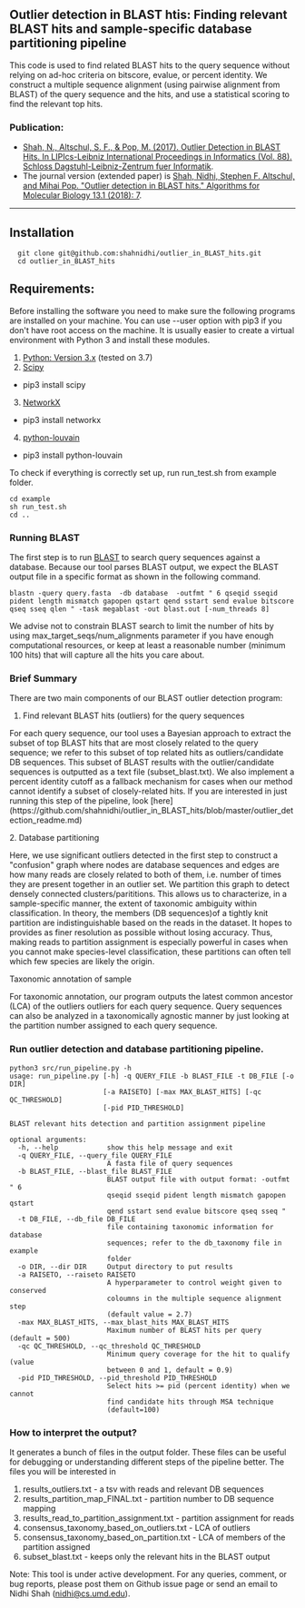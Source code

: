 ## Outlier detection in BLAST htis: Finding relevant BLAST hits and sample-specific database partitioning pipeline
This code is used to find related BLAST hits to the query sequence without relying on ad-hoc criteria on bitscore, evalue, or percent identity. We construct a multiple sequence alignment (using pairwise alignment from BLAST) of the query sequence and the hits, and use a statistical scoring to find the relevant top hits. 

### Publication:
- [Shah, N., Altschul, S. F., & Pop, M. (2017). Outlier Detection in BLAST Hits. In LIPIcs-Leibniz International Proceedings in Informatics (Vol. 88). Schloss Dagstuhl-Leibniz-Zentrum fuer Informatik](http://drops.dagstuhl.de/opus/volltexte/2017/7651).
- The journal version (extended paper) is [Shah, Nidhi, Stephen F. Altschul, and Mihai Pop. "Outlier detection in BLAST hits." Algorithms for Molecular Biology 13.1 (2018): 7](https://almob.biomedcentral.com/articles/10.1186/s13015-018-0126-3).

-------------------------------------
Installation
-------------------------------------
```
  git clone git@github.com:shahnidhi/outlier_in_BLAST_hits.git
  cd outlier_in_BLAST_hits
```
Requirements:
-------------------
Before installing the software you need to make sure the following programs are installed on your machine. You can use --user option with pip3 if you don't have root access on the machine. It is usually easier to create a virtual environment with Python 3 and install these modules.

1. [Python: Version 3.x](https://www.python.org/downloads/) (tested on 3.7) 
2. [Scipy](https://www.scipy.org/index.html)
- pip3 install scipy
3. [NetworkX](https://github.com/networkx/networkx)
- pip3 install networkx
4. [python-louvain](https://github.com/taynaud/python-louvain)
- pip3 install python-louvain

To check if everything is correctly set up, run run_test.sh from example folder.
```
cd example
sh run_test.sh
cd ..
```
### Running BLAST

The first step is to run [BLAST](https://blast.ncbi.nlm.nih.gov/Blast.cgi?CMD=Web&PAGE_TYPE=BlastDocs&DOC_TYPE=Download) to search query sequences against a database. Because our tool parses BLAST output, we expect the BLAST output file in a specific format as shown in the following command. 
```
blastn -query query.fasta  -db database  -outfmt " 6 qseqid sseqid pident length mismatch gapopen qstart qend sstart send evalue bitscore qseq sseq qlen " -task megablast -out blast.out [-num_threads 8]
```
We advise not to constrain BLAST search to limit the number of hits by using max_target_seqs/num_alignments parameter if you have enough computational resources, or keep at least a reasonable number (minimum 100 hits) that will capture all the hits you care about. 
<!--
Please read our [letter](https://academic.oup.com/bioinformatics/advance-article/doi/10.1093/bioinformatics/bty833/5106166) to Bioinformatics journal and their response [here](https://academic.oup.com/bioinformatics/advance-article/doi/10.1093/bioinformatics/bty1026/5259186).)
-->

### Brief Summary 
There are two main components of our BLAST outlier detection program:
1. Find relevant BLAST hits (outliers) for the query sequences
<p> For each query sequence, our tool uses a Bayesian approach to extract the subset of top BLAST hits that are most closely related to the query sequence; we refer to this subset of top related hits as outliers/candidate DB sequences. This subset of BLAST results with the outlier/candidate sequences is outputted as a text file (subset_blast.txt). We also implement a percent identity cutoff as a fallback mechanism for cases when our method cannot identify a subset of closely-related hits. If you are interested in just running this step of the pipeline, look [here](https://github.com/shahnidhi/outlier_in_BLAST_hits/blob/master/outlier_detection_readme.md) </p>
2. Database partitioning 
<p> Here, we use significant outliers detected in the first step to construct a "confusion" graph where nodes are database sequences and edges are how many reads are closely related to both of them, i.e. number of times they are present together in an outlier set. We partition this graph to detect densely connected clusters/parititions. This allows us to characterize, in a sample-specific manner, the extent of taxonomic ambiguity within classification. In theory, the members (DB sequences)of a tightly knit partition are indistinguishable based on the reads in the dataset. It hopes to provides as finer resolution as possible without losing  accuracy. Thus, making reads to partition assignment is especially powerful in cases when you cannot make species-level classification, these partitions can often tell which few species are likely the origin. </p>

Taxonomic annotation of sample
<p> For taxonomic annotation, our program outputs the latest common ancestor (LCA) of the outliers outliers for each query sequence. Query sequences can also be analyzed in a taxonomically agnostic manner by just looking at the partition number assigned to each query sequence. </p>
  
### Run outlier detection and database partitioning pipeline. 
```
python3 src/run_pipeline.py -h
usage: run_pipeline.py [-h] -q QUERY_FILE -b BLAST_FILE -t DB_FILE [-o DIR]
                       [-a RAISETO] [-max MAX_BLAST_HITS] [-qc QC_THRESHOLD]
                       [-pid PID_THRESHOLD]

BLAST relevant hits detection and partition assignment pipeline

optional arguments:
  -h, --help            show this help message and exit
  -q QUERY_FILE, --query_file QUERY_FILE
                        A fasta file of query sequences
  -b BLAST_FILE, --blast_file BLAST_FILE
                        BLAST output file with output format: -outfmt " 6
                        qseqid sseqid pident length mismatch gapopen qstart
                        qend sstart send evalue bitscore qseq sseq "
  -t DB_FILE, --db_file DB_FILE
                        file containing taxonomic information for database
                        sequences; refer to the db_taxonomy file in example
                        folder
  -o DIR, --dir DIR     Output directory to put results
  -a RAISETO, --raiseto RAISETO
                        A hyperparameter to control weight given to conserved
                        coloumns in the multiple sequence alignment step
                        (default value = 2.7)
  -max MAX_BLAST_HITS, --max_blast_hits MAX_BLAST_HITS
                        Maximum number of BLAST hits per query (default = 500)
  -qc QC_THRESHOLD, --qc_threshold QC_THRESHOLD
                        Minimum query coverage for the hit to qualify (value
                        between 0 and 1, default = 0.9)
  -pid PID_THRESHOLD, --pid_threshold PID_THRESHOLD
                        Select hits >= pid (percent identity) when we cannot
                        find candidate hits through MSA technique
                        (default=100)
```
### How to interpret the output?
It generates a bunch of files in the output folder. These files can be useful for debugging or understanding different steps of the pipeline better. 
The files you will be interested in 
1. results_outliers.txt - a tsv with reads and relevant DB sequences
2. results_partition_map_FINAL.txt - partition number to DB sequence mapping
3. results_read_to_partition_assignment.txt - partition assignment for reads
4. consensus_taxonomy_based_on_outliers.txt - LCA of outliers
5. consensus_taxonomy_based_on_partition.txt - LCA of members of the partition assigned
6. subset_blast.txt - keeps only the relevant hits in the BLAST output

Note: This tool is under active development. For any queries, comment, or bug reports, please post them on Github issue page or send an email to Nidhi Shah (nidhi@cs.umd.edu).
